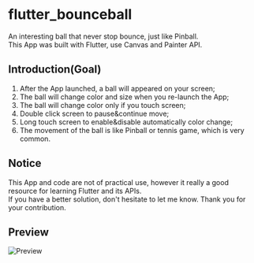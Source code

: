 # flutter_bounceball

An interesting ball that never stop bounce, just like Pinball.    
This App was built with Flutter, use Canvas and Painter API.

## Introduction(Goal)

1. After the App launched, a ball will appeared on your screen;   
2. The ball will change color and size when you re-launch the App;   
3. The ball will change color only if you touch screen;    
4. Double click screen to pause&continue move;   
5. Long touch screen to enable&disable automatically color change;      
6. The movement of the ball is like Pinball or tennis game, which is very common.   

## Notice   

This App and code are not of practical use, however it really a good resource for learning Flutter and its APIs.   
If you have a better solution, don't hesitate to let me know. Thank you for your contribution.   

## Preview
![Preview](preview.gif)
